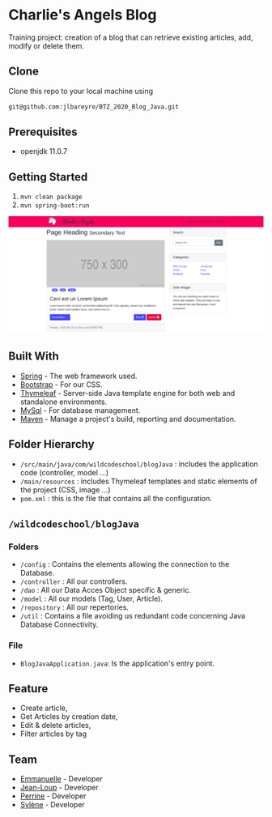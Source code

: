 # Charlie's Angels Blog

Training project: creation of a blog that can retrieve existing articles, add, modify or delete them.

## Clone

Clone this repo to your local machine using

```bash
git@github.com:jlbareyre/BTZ_2020_Blog_Java.git
```

## Prerequisites

- openjdk 11.0.7

## Getting Started

1.  `mvn clean package`
2.  `mvn spring-boot:run`

![Application view](/src/main/resources/static/images/app-view.png)

## Built With

- [Spring](https://spring.io/) - The web framework used.
- [Bootstrap](https://getbootstrap.com/) - For our CSS.
- [Thymeleaf](https://www.thymeleaf.org/) - Server-side Java template engine for both web and standalone environments.
- [MySql](https://www.mysql.com/fr/) - For database management.
- [Maven](https://maven.apache.org/) - Manage a project's build, reporting and documentation.

## Folder Hierarchy

- `/src/main/java/com/wildcodeschool/blogJava` : includes the application code (controller, model ...)
- `/main/resources` : includes Thymeleaf templates and static elements of the project (CSS, image ...)
- `pom.xml` : this is the file that contains all the configuration.

## `/wildcodeschool/blogJava`

### Folders

- `/config` : Contains the elements allowing the connection to the Database.
- `/controller` : All our controllers.
- `/dao` : All our Data Acces Object specific & generic.
- `/model` : All our models (Tag, User, Article).
- `/repository` : All our repertories.
- `/util` : Contains a file avoiding us redundant code concerning Java Database Connectivity.

### File

- `BlogJavaApplication.java`: Is the application's entry point.


## Feature

- Create article,
- Get Articles by creation date,
- Edit & delete articles,
- Filter articles by tag

## Team

- [Emmanuelle](https://github.com/e-larzabal) - Developer
- [Jean-Loup](https://github.com/jlbareyre) - Developer
- [Perrine](https://github.com/AlaplayaW) - Developer
- [Sylène](https://github.com/Zesysy) - Developer
